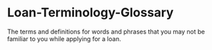 # Loan-Terminology-Glossary
The terms and definitions for words and phrases that you may not be familiar to you while applying for a loan.
